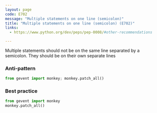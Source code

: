 ```yaml
---
layout: page
code: E702
message: "Multiple statements on one line (semicolon)"
title: "Multiple statements on one line (semicolon) (E702)"
links:
  - https://www.python.org/dev/peps/pep-0008/#other-recommendations

---
```


Multiple statements should not be on the same line separated by a semicolon. They should be on their own separate lines 

### Anti-pattern

```python
from gevent import monkey; monkey.patch_all()
```

### Best practice

```python
from gevent import monkey
monkey.patch_all()
```
